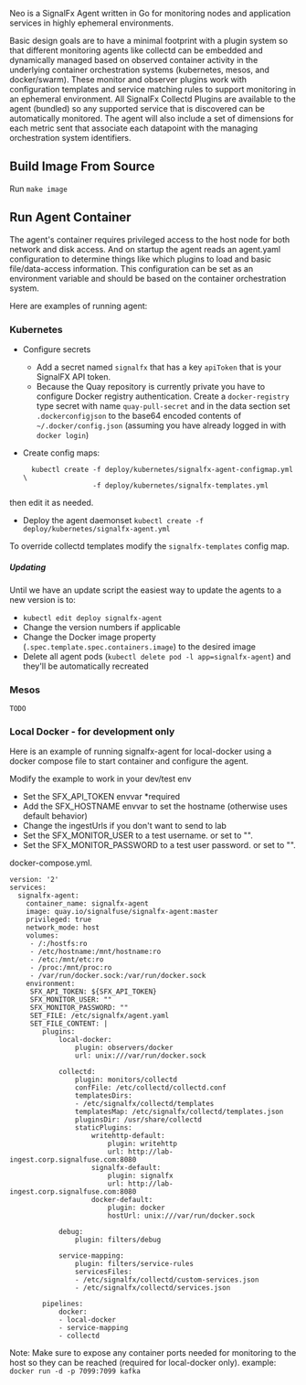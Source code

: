 Neo is a SignalFx Agent written in Go for monitoring nodes and application services in highly ephemeral environments.

Basic design goals are to have a minimal footprint with a plugin system so
that different monitoring agents like collectd can be embedded and dynamically
managed based on observed container activity in the underlying container
orchestration systems (kubernetes, mesos, and docker/swarm). These monitor and
observer plugins work with configuration templates and service matching
rules to support monitoring in an ephemeral environment. All SignalFx Collectd
Plugins are available to the agent (bundled) so any supported service that is discovered
can be automatically monitored. The agent will also include a set of dimensions
for each metric sent that associate each datapoint with the managing orchestration
system identifiers.


## Build Image From Source

Run `make image`


## Run Agent Container

The agent's container requires privileged access to the host node for both network and disk access.
And on startup the agent reads an agent.yaml configuration to determine things like which plugins to load and basic file/data-access information.
This configuration can be set as an environment variable and should be based on the container orchestration system.

Here are examples of running agent:

### Kubernetes
* Configure secrets
    * Add a secret named `signalfx` that has a key `apiToken` that is your SignalFX API token.
    * Because the Quay repository is currently private you have to configure Docker registry authentication. Create a `docker-registry` type secret with name `quay-pull-secret` and in the data section set `.dockerconfigjson` to the base64 encoded contents of `~/.docker/config.json` (assuming you have already logged in with `docker login`)
* Create config maps:

        kubectl create -f deploy/kubernetes/signalfx-agent-configmap.yml \
                       -f deploy/kubernetes/signalfx-templates.yml
 then edit it as needed.
* Deploy the agent daemonset
    `kubectl create -f deploy/kubernetes/signalfx-agent.yml`

To override collectd templates modify the `signalfx-templates` config map.

##### Updating
Until we have an update script the easiest way to update the agents to a new version is to:

* `kubectl edit deploy signalfx-agent`
* Change the version numbers if applicable
* Change the Docker image property (`.spec.template.spec.containers.image`) to the desired image
* Delete all agent pods (`kubectl delete pod -l app=signalfx-agent`) and they'll be automatically recreated

### Mesos
```
TODO
```

### Local Docker - for development only

Here is an example of running signalfx-agent for local-docker using a docker compose file to start container and configure the agent.

Modify the example to work in your dev/test env
* Set the SFX_API_TOKEN envvar *required
* Add the SFX_HOSTNAME envvar to set the hostname (otherwise uses default behavior)
* Change the ingestUrls if you don't want to send to lab
* Set the SFX_MONITOR_USER to a test username.  or set to "".
* Set the SFX_MONITOR_PASSWORD to a test user password.  or set to "".

docker-compose.yml.
```
version: '2'
services:
  signalfx-agent:
    container_name: signalfx-agent
    image: quay.io/signalfuse/signalfx-agent:master
    privileged: true
    network_mode: host
    volumes:
     - /:/hostfs:ro
     - /etc/hostname:/mnt/hostname:ro
     - /etc:/mnt/etc:ro
     - /proc:/mnt/proc:ro
     - /var/run/docker.sock:/var/run/docker.sock
    environment:
     SFX_API_TOKEN: ${SFX_API_TOKEN}
     SFX_MONITOR_USER: ""
     SFX_MONITOR_PASSWORD: ""
     SET_FILE: /etc/signalfx/agent.yaml
     SET_FILE_CONTENT: |
        plugins:
            local-docker:
                plugin: observers/docker
                url: unix:///var/run/docker.sock

            collectd:
                plugin: monitors/collectd
                confFile: /etc/collectd/collectd.conf
                templatesDirs:
                - /etc/signalfx/collectd/templates
                templatesMap: /etc/signalfx/collectd/templates.json
                pluginsDir: /usr/share/collectd
                staticPlugins:
                    writehttp-default:
                        plugin: writehttp
                        url: http://lab-ingest.corp.signalfuse.com:8080
                    signalfx-default:
                        plugin: signalfx
                        url: http://lab-ingest.corp.signalfuse.com:8080
                    docker-default:
                        plugin: docker
                        hostUrl: unix:///var/run/docker.sock

            debug:
                plugin: filters/debug

            service-mapping:
                plugin: filters/service-rules
                servicesFiles:
                - /etc/signalfx/collectd/custom-services.json
                - /etc/signalfx/collectd/services.json

        pipelines:
            docker:
            - local-docker
            - service-mapping
            - collectd
```

Note: Make sure to expose any container ports needed for monitoring to the host so they can be reached (required for local-docker only).
example: ```docker run -d -p 7099:7099 kafka```
